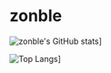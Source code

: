 # zonble

![zonble's GitHub stats](https://github-readme-stats.vercel.app/api?username=zonble)]

![Top Langs](https://github-readme-stats.vercel.app/api/top-langs/?username=zonble&layout=compact)]

